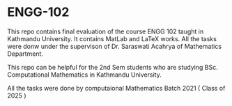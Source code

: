 # ENGG-102
This repo contains final evaluation of the course ENGG 102 taught in Kathmandu University. It contains MatLab and LaTeX works. 
All the tasks were donw under the supervison of Dr. Saraswati Acahrya of Mathematics Department. 

This repo can be helpful for the 2nd Sem students who are studying BSc. Computational Mathematics in Kathmandu University. 

All the tasks were done by computaional Mathematics Batch 2021 ( Class of 2025 )
